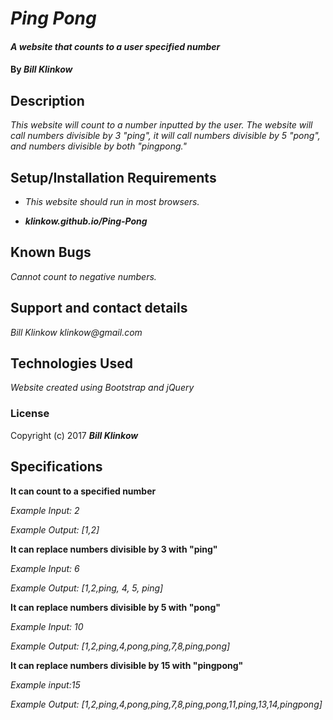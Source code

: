 # _Ping Pong_

#### _A website that counts to a user specified number_

#### By _**Bill Klinkow**_

## Description

_This website will count to a number inputted by the user.  The website will call numbers divisible by 3 "ping", it will call numbers divisible by 5 "pong", and numbers divisible by both "pingpong."_

## Setup/Installation Requirements

* _This website should run in most browsers._

* **_klinkow.github.io/Ping-Pong_**

## Known Bugs

_Cannot count to negative numbers._

## Support and contact details

_Bill Klinkow_
_klinkow@gmail.com_

## Technologies Used

_Website created using Bootstrap and jQuery_

### License

Copyright (c) 2017 **_Bill Klinkow_**


## Specifications

__It can count to a specified number__

_Example Input: 2_

_Example Output: [1,2]_

__It can replace numbers divisible by 3 with "ping"__

_Example Input: 6_

_Example Output: [1,2,ping, 4, 5, ping]_

__It can replace numbers divisible by 5 with "pong"__

_Example Input: 10_

_Example Output: [1,2,ping,4,pong,ping,7,8,ping,pong]_

__It can replace numbers divisible by 15 with "pingpong"__

_Example input:15_

_Example Output: [1,2,ping,4,pong,ping,7,8,ping,pong,11,ping,13,14,pingpong]_
